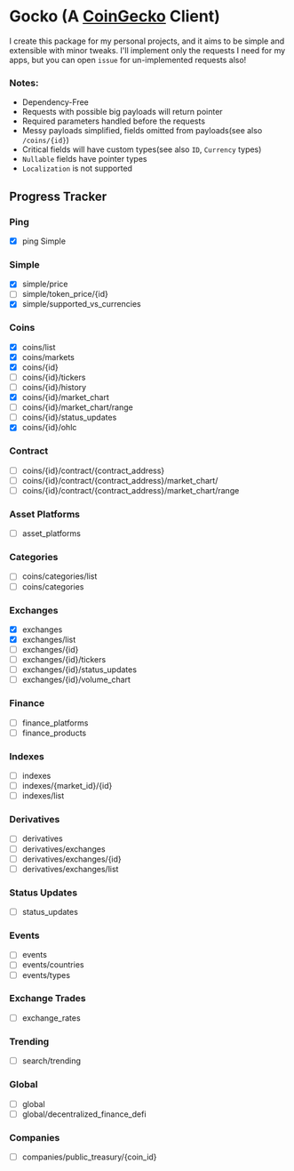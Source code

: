 # Gocko (A [CoinGecko](https://coingecko.com/) Client)

I create this package for my personal projects, and it aims to be simple and extensible with minor tweaks. I'll
implement only the requests I need for my apps, but you can open `issue` for un-implemented requests also!

### Notes:

- Dependency-Free
- Requests with possible big payloads will return pointer
- Required parameters handled before the requests
- Messy payloads simplified, fields omitted from payloads(see also `/coins/{id}`)
- Critical fields will have custom types(see also `ID`, `Currency` types)
- `Nullable` fields have pointer types
- `Localization` is not supported

## Progress Tracker

### Ping

- [X] ping Simple

### Simple

- [X] simple/price
- [ ] simple/token_price/{id}
- [X] simple/supported_vs_currencies

### Coins

- [X] coins/list
- [X] coins/markets
- [X] coins/{id}
- [ ] coins/{id}/tickers
- [ ] coins/{id}/history
- [X] coins/{id}/market_chart
- [ ] coins/{id}/market_chart/range
- [ ] coins/{id}/status_updates
- [X] coins/{id}/ohlc

### Contract

- [ ] coins/{id}/contract/{contract_address}
- [ ] coins/{id}/contract/{contract_address}/market_chart/
- [ ] coins/{id}/contract/{contract_address}/market_chart/range

### Asset Platforms

- [ ] asset_platforms

### Categories

- [ ] coins/categories/list
- [ ] coins/categories

### Exchanges

- [X] exchanges
- [X] exchanges/list
- [ ] exchanges/{id}
- [ ] exchanges/{id}/tickers
- [ ] exchanges/{id}/status_updates
- [ ] exchanges/{id}/volume_chart

### Finance

- [ ] finance_platforms
- [ ] finance_products

### Indexes

- [ ] indexes
- [ ] indexes/{market_id}/{id}
- [ ] indexes/list

### Derivatives

- [ ] derivatives
- [ ] derivatives/exchanges
- [ ] derivatives/exchanges/{id}
- [ ] derivatives/exchanges/list

### Status Updates

- [ ] status_updates

### Events

- [ ] events
- [ ] events/countries
- [ ] events/types

### Exchange Trades

- [ ] exchange_rates

### Trending

- [ ] search/trending

### Global

- [ ] global
- [ ] global/decentralized_finance_defi

### Companies

- [ ] companies/public_treasury/{coin_id}
